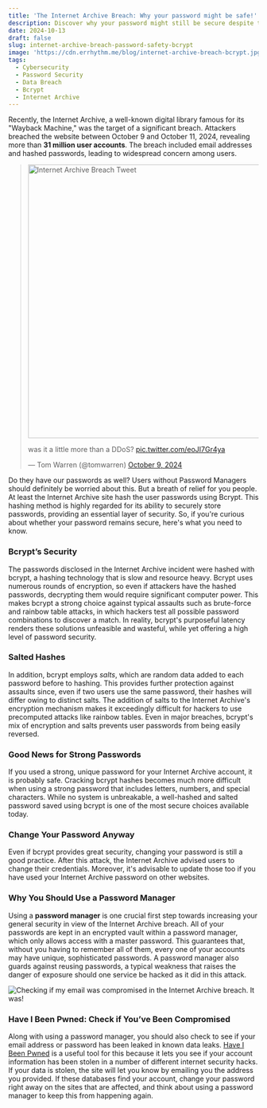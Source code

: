 ```yaml
---
title: 'The Internet Archive Breach: Why your password might be safe!'
description: Discover why your password might still be secure despite the Internet Archive breach. Learn about bcrypt's role in password protection, the importance of strong passwords, and best practices for online security in the wake of data breaches.
date: 2024-10-13
draft: false
slug: internet-archive-breach-password-safety-bcrypt
image: 'https://cdn.errhythm.me/blog/internet-archive-breach-bcrypt.jpg'
tags:
  - Cybersecurity
  - Password Security
  - Data Breach
  - Bcrypt
  - Internet Archive
---
```


Recently, the Internet Archive, a well-known digital library famous for its "Wayback Machine," was the target of a significant breach. Attackers breached the website between October 9 and October 11, 2024, revealing more than **31 million user accounts**. The breach included email addresses and hashed passwords, leading to widespread concern among users.

<blockquote class="twitter-tweet" data-conversation="none">
<img src="https://pbs.twimg.com/media/GZeg4gxXEAAAR0m?format=png&name=small" alt="Internet Archive Breach Tweet" width="550px" />
<p lang="en" dir="ltr">was it a little more than a DDoS? <a href="https://t.co/eoJI7Gr4ya">pic.twitter.com/eoJI7Gr4ya</a></p>&mdash; Tom Warren (@tomwarren) <a href="https://twitter.com/tomwarren/status/1844119664349294615?ref_src=twsrc%5Etfw">October 9, 2024</a></blockquote> <script async src="https://platform.twitter.com/widgets.js" charset="utf-8"></script>

Do they have our passwords as well? Users without Password Managers should definitely be worried about this. But a breath of relief for you people. At least the Internet Archive site hash the user passwords using Bcrypt. This hashing method is highly regarded for its ability to securely store passwords, providing an essential layer of security. So, if you're curious about whether your password remains secure, here's what you need to know.

### Bcrypt’s Security

The passwords disclosed in the Internet Archive incident were hashed with bcrypt, a hashing technology that is slow and resource heavy. Bcrypt uses numerous rounds of encryption, so even if attackers have the hashed passwords, decrypting them would require significant computer power. This makes bcrypt a strong choice against typical assaults such as brute-force and rainbow table attacks, in which hackers test all possible password combinations to discover a match. In reality, bcrypt's purposeful latency renders these solutions unfeasible and wasteful, while yet offering a high level of password security.

### Salted Hashes

In addition, bcrypt employs _salts_, which are random data added to each password before to hashing. This provides further protection against assaults since, even if two users use the same password, their hashes will differ owing to distinct salts. The addition of salts to the Internet Archive's encryption mechanism makes it exceedingly difficult for hackers to use precomputed attacks like rainbow tables. Even in major breaches, bcrypt's mix of encryption and salts prevents user passwords from being easily reversed.

### Good News for Strong Passwords

If you used a strong, unique password for your Internet Archive account, it is probably safe. Cracking bcrypt hashes becomes much more difficult when using a strong password that includes letters, numbers, and special characters. While no system is unbreakable, a well-hashed and salted password saved using bcrypt is one of the most secure choices available today.

### Change Your Password Anyway

Even if bcrypt provides great security, changing your password is still a good practice. After this attack, the Internet Archive advised users to change their credentials. Moreover, it's advisable to update those too if you have used your Internet Archive password on other websites.

### Why You Should Use a Password Manager

Using a **password manager** is one crucial first step towards increasing your general security in view of the Internet Archive breach. All of your passwords are kept in an encrypted vault within a password manager, which only allows access with a master password. This guarantees that, without you having to remember all of them, every one of your accounts may have unique, sophisticated passwords. A password manager also guards against reusing passwords, a typical weakness that raises the danger of exposure should one service be hacked as it did in this attack.

![Checking if my email was compromised in the Internet Archive breach. It was!](https://cdn.errhythm.me/blog/haveibeenpwned-archive-org.png)

### Have I Been Pwned: Check if You’ve Been Compromised

Along with using a password manager, you should also check to see if your email address or password has been leaked in known data leaks. [Have I Been Pwned](https://haveibeenpwned.com) is a useful tool for this because it lets you see if your account information has been stolen in a number of different internet security hacks. If your data is stolen, the site will let you know by emailing you the address you provided. If these databases find your account, change your password right away on the sites that are affected, and think about using a password manager to keep this from happening again.
